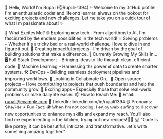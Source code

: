 👋 Hello, World! I'm Rupali (@Rupali-1394)
✨ Welcome to my GitHub profile! I'm an enthusiastic coder and lifelong learner, always on the lookout for exciting projects and new challenges. Let me take you on a quick tour of what I’m passionate about! ✨

👀 What Excites Me?
🌐 Exploring new tech – From algorithms to AI, I'm fascinated by the endless possibilities in the tech world!
💡 Solving problems – Whether it's a tricky bug or a real-world challenge, I love to dive in and figure it out.
🎨 Creating impactful projects – I’m driven by the goal of building solutions that make a difference.
🌱 Currently Growing My Skills In...
🖥️ Full-Stack Development – Bringing ideas to life through clean, efficient code.
🚀 Machine Learning – Harnessing the power of data to create smarter systems.
🛠️ DevOps – Building seamless deployment pipelines and improving workflows.
💞️ Looking to Collaborate On...
🌟 Open-source projects – I love contributing to projects that push boundaries and help the community grow.
📱 Exciting apps – Especially those that solve real-world problems or make daily life easier.
📫 How to Reach Me:
💌 Email: rupali@example.com
💼 LinkedIn: linkedin.com/in/rupali1394
😄 Pronouns:
She/Her
⚡ Fun Fact:
🌍 When I'm not coding, I enjoy web surfing to discover new opportunities to enhance my skills and expand my reach. You’ll also find me experimenting in the kitchen, trying out new recipes! 🍳✨
💻 "Code is like poetry; it can be beautiful, intricate, and transformative. Let's write something amazing together."
